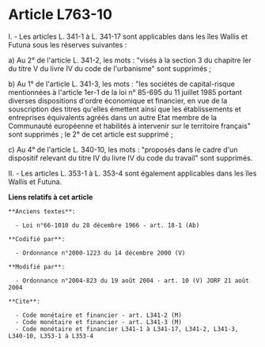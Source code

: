# Article L763-10

I. - Les articles L. 341-1 à L. 341-17 sont applicables dans les îles Wallis et Futuna sous les réserves suivantes :

a) Au 2° de l'article L. 341-2, les mots : "visés à la section 3 du chapitre Ier du titre V du livre IV du code de
l'urbanisme" sont supprimés ;

b) Au 1° de l'article L. 341-3, les mots : "les sociétés de capital-risque mentionnées à l'article 1er-1 de la loi n° 85-695
du 11 juillet 1985 portant diverses dispositions d'ordre économique et financier, en vue de la souscription des titres
qu'elles émettent ainsi que les établissements et entreprises équivalents agréés dans un autre Etat membre de la Communauté
européenne et habilités à intervenir sur le territoire français" sont supprimés ; le 2° de cet article est supprimé ;

c) Au 4° de l'article L. 340-10, les mots : "proposés dans le cadre d'un dispositif relevant du titre IV du livre IV du code
du travail" sont supprimés.

II. - Les articles L. 353-1 à L. 353-4 sont également applicables dans les îles Wallis et Futuna.

**Liens relatifs à cet article**

	**Anciens textes**:

	  - Loi n°66-1010 du 28 décembre 1966 - art. 18-1 (Ab)

	**Codifié par**:

	  - Ordonnance n°2000-1223 du 14 décembre 2000 (V)

	**Modifié par**:

	  - Ordonnance n°2004-823 du 19 août 2004 - art. 10 (V) JORF 21 août 2004

	**Cite**:

	  - Code monétaire et financier - art. L341-2 (M)
	  - Code monétaire et financier - art. L341-3 (M)
	  - Code monétaire et financier L341-1 à L341-17, L341-2, L341-3, L340-10, L353-1 à L353-4

